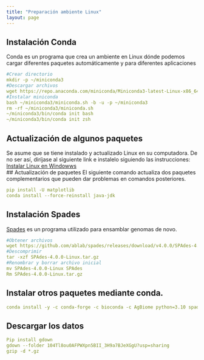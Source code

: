 ```yaml
---
title: "Preparación ambiente Linux"
layout: page
---
```


## Instalación Conda
<article>
Conda es un programa que crea un ambiente en Linux dónde podemos cargar diferentes paquetes automáticamente y para diferentes aplicaciones
</article>

```yml
#Crear directorio
mkdir -p ~/miniconda3
#Descargar archivos
wget https://repo.anaconda.com/miniconda/Miniconda3-latest-Linux-x86_64.sh -O ~/miniconda3/miniconda.sh
#Instalar miniconda
bash ~/miniconda3/miniconda.sh -b -u -p ~/miniconda3
rm -rf ~/miniconda3/miniconda.sh
~/miniconda3/bin/conda init bash
~/miniconda3/bin/conda init zsh
```

## Actualización de algunos paquetes
<article>
Se asume que se tiene instalado y actualizado Linux en su computadora. De no ser así, diríjase al siguiente link e instalelo siguiendo las instrucciones: <a href="https://learn.microsoft.com/es-es/windows/wsl/install">Instalar Linux en Windowws </a> <br>
</article>
## Actualización de paquetes
El siguiente comando actualiza dos paquetes complementarios que pueden dar problemas en comandos posteriores.

```yml
pip install -U matplotlib
conda install --force-reinstall java-jdk
```

## Instalación Spades
<article>
<a href="https://github.com/ablab/spades">Spades</a> es un programa utilizado para ensamblar genomas de novo. 
</article>

```yml
#Obtener archivos
wget https://github.com/ablab/spades/releases/download/v4.0.0/SPAdes-4.0.0-Linux.tar.gz
#Descomprimir
tar -xzf SPAdes-4.0.0-Linux.tar.gz
#Renombrar y borrar archivo inicial
mv SPAdes-4.0.0-Linux SPAdes
Rm SPAdes-4.0.0-Linux.tar.gz
```

## Instalar otros paquetes mediante conda.
```yml
conda install -y -c conda-forge -c bioconda -c AgBiome python=3.10 spades prokka fastqc bbtools trimmomatic quast fastp
```
## Descargar los datos
```yml
Pip install gdown
gdown --folder 104Tl8ou0AFPWXpn5BII_3H9a7BJeXGgU?usp=sharing 
gzip -d *.gz
```
